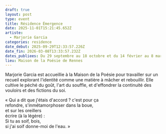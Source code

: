 ```yaml
---
draft: true
layout: post
type: event
title: Résidence Émergence
date: 2025-11-01T15:21:45.652Z
artiste:
  - Marjorie Garcia
categories: residence
date_debut: 2025-09-29T12:33:57.226Z
date_fin: 2026-03-08T13:33:57.232Z
dates_publiees: Du 29 septembre au 18 octobre et du 14 février au 8 mars
lieu: Maison de la Poésie de Rennes
---
```

Marjorie Garcia est accueillie à la Maison de la Poésie pour travailler sur un recueil explorant l'identité comme une matière à mâcher et rebouillir. Elle cultive le péché du goût, l'art du souffle, et d'effondrer la continuité des vouloirs et des fictions du soi. 

« Qui a dit que j'étais d'accord ? c'est pour ça\
refondre, s'inmétamorphoser dans la boue,\
et sur les oreillers\
écrire (à la légère) :\
Si tu as soif, bois,\
si j'ai soif donne-moi de l'eau. »